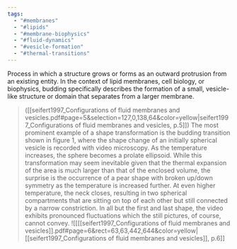 ```yaml
---
tags:
  - "#membranes"
  - "#lipids"
  - "#membrane-biophysics"
  - "#fluid-dynamics"
  - "#vesicle-formation"
  - "#thermal-transitions"
---
```

Process in which a structure grows or forms as an outward protrusion from an existing entity. In the context of lipid membranes, cell biology, or biophysics, budding specifically describes the formation of a small, vesicle-like structure or domain that separates from a larger membrane.
> ([[seifert1997_Configurations of fluid membranes and vesicles.pdf#page=5&selection=127,0,138,64&color=yellow|seifert1997_Configurations of fluid membranes and vesicles, p.5]])
> The most prominent example of a shape transformation is the budding transition shown in figure 1, where the shape change of an initially spherical vesicle is recorded with video microscopy. As the temperature increases, the sphere becomes a prolate ellipsoid. While this transformation may seem inevitable given that the thermal expansion of the area is much larger than that of the enclosed volume, the surprise is the occurrence of a pear shape with broken up/down symmetry as the temperature is increased further. At even higher temperature, the neck closes, resulting in two spherical compartments that are sitting on top of each other but still connected by a narrow constriction. In all but the first and last shape, the video exhibits pronounced fluctuations which the still pictures, of course, cannot convey.
![[[[seifert1997_Configurations of fluid membranes and vesicles]].pdf#page=6&rect=63,63,442,644&color=yellow|[[seifert1997_Configurations of fluid membranes and vesicles]], p.6]]